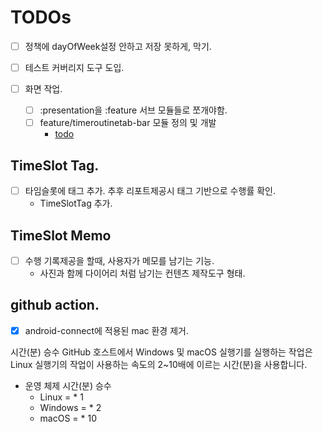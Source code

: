 # TODOs
- [ ] 정책에 dayOfWeek설정 안하고 저장 못하게, 막기.
- [ ] 테스트 커버리지 도구 도입.

- [ ] 화면 작업. 
  - [ ] :presentation을 :feature 서브 모듈들로 쪼개야함.
  - [ ] feature/timeroutinetab-bar 모듈 정의 및 개발
    - [todo](feature/timeroutine-bar/todo.md)

## TimeSlot Tag.
- [ ] 타임슬롯에 태그 추가. 추후 리포트제공시 태그 기반으로 수행률 확인.
  - TimeSlotTag 추가.

## TimeSlot Memo
- [ ] 수행 기록제공을 할때, 사용자가 메모를 남기는 기능. 
  - 사진과 함께 다이어리 처럼 남기는 컨텐츠 제작도구 형태.

## github action.
- [x] android-connect에 적용된 mac 환경 제거.

시간(분) 승수
GitHub 호스트에서 Windows 및 macOS 실행기를 실행하는 작업은 Linux 실행기의 작업이 사용하는 속도의 2~10배에 이르는 시간(분)을 사용합니다.

- 운영 체제	시간(분) 승수
  - Linux	= * 1
  - Windows = * 2
  - macOS = * 10
